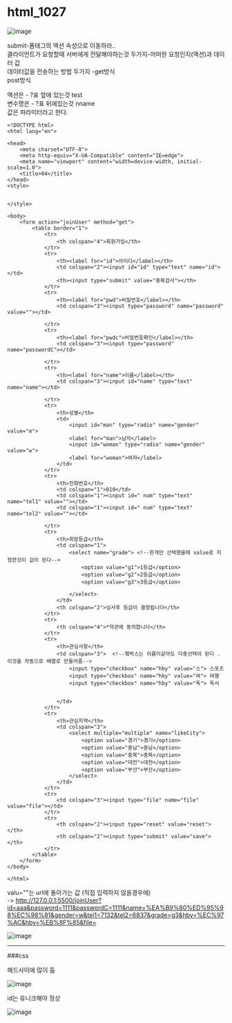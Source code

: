 # html_1027  
  
  
  
  
  
  
  
  
  
![image](https://user-images.githubusercontent.com/80766275/198170350-8e401ba4-6947-4f48-8a33-06d4ff7a0ec9.png)
  

submit-폼태그의 액션 속성으로 이동하라..  
클라이언트가 요청할때 서버에게 전달해야하는것 두가지-어떠한 요청인지(액션)과 데이터 값  
데이터값을 전송하는 방법 두가지 -get방식    
                              post방식  
  
  
액션은 - ?표 앞에 있는것 test  
변수명은 - ?표 뒤에있는것 nname  
값은 파라미터라고 한다.  
  
  
  
  
  
```
<!DOCTYPE html>
<html lang="en">

<head>
    <meta charset="UTF-8">
    <meta http-equiv="X-UA-Compatible" content="IE=edge">
    <meta name="viewport" content="width=device-width, initial-scale=1.0">
    <title>04</title>
</head>
<style>


</style>

<body>
    <form action="joinUser" method="get">
        <table border="1">
            <tr>
                <th colspan="4">회원가입</th>
            </tr>
            <tr>
                <th><label for="id">아이디</label></th>
                <td colspan="2"><input id="id" type="text" name="id"></td>
                <th><input type="submit" value="중복검사"></th>
            </tr>
            <tr>
                <th><label for="pwd">비밀번호</label></th>
                <td colspan="3"><input type="password" name="password" value=""></td>

            </tr>
            <tr>
                <th><label for="pwdc">비밀번호확인</label></th>
                <td colspan="3"><input type="password" name="passwordC"></td>

            </tr>
            <tr>
                <th><label for="name">이름</label></th>
                <td colspan="3"><input id="name" type="text" name="name"></td>

            </tr>
            <tr>
                <th>성별</th>
                <td>
                    <input id="man" type="radio" name="gender" value="m">
                    <label for="man">남자</label>
                    <input id="woman" type="radio" name="gender" value="w">
                    <label for="woman">여자</label>
                </td>
            </tr>
            <tr>
                <th>전화번호</th>
                <td colspan="1">010</td>
                <td colspan="1"><input id=" num" type="text" name="tel1" value=""></td>
                <td colspan="1"><input id=" num" type="text" name="tel2" value=""></td>

            </tr>
            <tr>
                <th>희망등급</th>
                <td colspan="1">
                    <select name="grade"> <!--한개만 선택했을때 value로 지정한것이 값이 된다-->
                        <option value="g1">1등급</option>
                        <option value="g2">2등급</option>
                        <option value="g3">3등급</option>

                    </select>
                </td>
                <th colspan="2">심사후 등급이 결정됩니다</th>
            </tr>
            <tr>
                <th colspan="4">*약관에 동의합니다</th>
            </tr>
            <tr>
                <th>관심사항</th>
                <td colspan="3">  <!--쳌박스는 이름이같아도 다중선택이 된다 .이것을 자동으로 배열로 만들어줌-->
                    <input type="checkbox" name="hby" value="스"> 스포츠
                    <input type="checkbox" name="hby" value="여"> 여행
                    <input type="checkbox" name="hby" value="독"> 독서

                    
                </td>
            </tr>
            <tr>
                <th>관심지역</th>
                <td colspan="3">
                    <select multiple="multiple" name="likeCity">
                        <option value="경기">경기</option>
                        <option value="충남">충남</option>
                        <option value="충북">충북</option>
                        <option value="대전">대전</option>
                        <option value="부산">부산</option>
                    </select>
                </td>
            </tr>
            <tr>
                <td colspan="3"><input type="file" name="file" value="file"></td>
            </tr>
            <tr>
                <th colspan="2"><input type="reset" value="reset"></th>
                <th colspan="2"><input type="submit" value="save"></th>
            </tr>
        </table>
    </form>
</body>

</html>
```   
  
  
  
  
  
  
  
valu=""는 url에 돌아가는 값 (직접 입력하지 않을경우에)  
->    http://127.0.0.1:5500/joinUser?id=aaa&password=1111&passwordC=1111&name=%EA%B9%80%ED%95%98%EC%98%81&gender=w&tel1=7132&tel2=6837&grade=g3&hby=%EC%97%AC&hby=%EB%8F%85&file=
  
  
  
  
![image](https://user-images.githubusercontent.com/80766275/198199575-139c7272-fbcb-49ee-9c2d-0204a8c6f1bf.png)

  
  
  
  
  
  
-------------------------------------------  
  
  
  
  
  
###css  
  
  
  
헤드사이에 많이 둠  
  
  
  
![image](https://user-images.githubusercontent.com/80766275/198205765-ada1bc6c-a079-47bf-bd3d-5743fced2da2.png)
  
  
  
id는 유니크해야 정상  
  
  
  
  
  
  
  
  
  
  
  
  
![image](https://user-images.githubusercontent.com/80766275/198207521-06c32680-21f0-4441-ade9-26cd2eaf8970.png)
  
  
  
  

  
  


  
